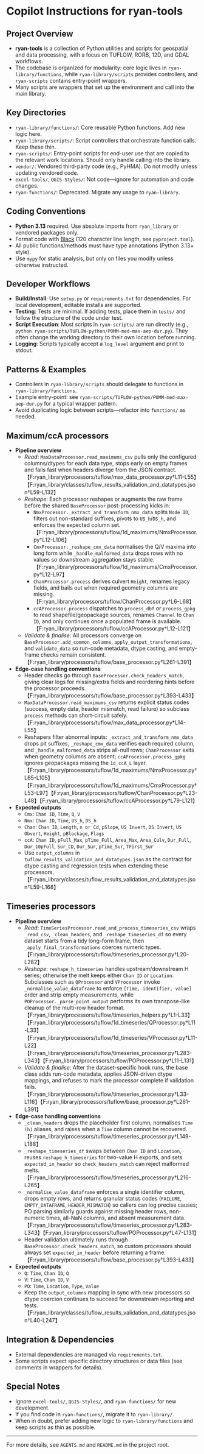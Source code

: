# Copilot Instructions for ryan-tools

## Project Overview
- **ryan-tools** is a collection of Python utilities and scripts for geospatial and data processing, with a focus on TUFLOW, RORB, 12D, and GDAL workflows.
- The codebase is organized for modularity: core logic lives in `ryan-library/functions`, while `ryan-library/scripts` provides controllers, and `ryan-scripts` contains entry-point wrappers.
- Many scripts are wrappers that set up the environment and call into the main library.

## Key Directories
- `ryan-library/functions/`: Core reusable Python functions. Add new logic here.
- `ryan-library/scripts/`: Script controllers that orchestrate function calls. Keep these thin.
- `ryan-scripts/`: Entry-point scripts for end-user use that are copied to the relevant work locations. Should only handle calling into the library.
- `vendor/`: Vendored third-party code (e.g., PyHMA). Do not modify unless updating vendored code.
- `excel-tools/`, `QGIS-Styles/`: Not code—ignore for automation and code changes.
- `ryan-functions/`: Deprecated. Migrate any usage to `ryan-library`.

## Coding Conventions
- **Python 3.13** required. Use absolute imports from `ryan_library` or vendored packages only.
- Format code with [Black](https://github.com/psf/black) (120 character line length, see `pyproject.toml`).
- All public functions/methods must have type annotations (Python 3.13+ style).
- Use `mypy` for static analysis, but only on files you modify unless otherwise instructed.

## Developer Workflows
- **Build/Install**: Use `setup.py` or `requirements.txt` for dependencies. For local development, editable installs are supported.
- **Testing**: Tests are minimal. If adding tests, place them in `tests/` and follow the structure of the code under test.
- **Script Execution**: Most scripts in `ryan-scripts/` are run directly (e.g., `python ryan-scripts/TUFLOW-python/POMM-med-max-aep-dur.py`). They often change the working directory to their own location before running.
- **Logging**: Scripts typically accept a `log_level` argument and print to stdout.

## Patterns & Examples
- Controllers in `ryan-library/scripts` should delegate to functions in `ryan-library/functions`.
- Example entry-point: see `ryan-scripts/TUFLOW-python/POMM-med-max-aep-dur.py` for a typical wrapper pattern.
- Avoid duplicating logic between scripts—refactor into `functions/` as needed.

## Maximum/ccA processors
- **Pipeline overview**
  - *Read*: `MaxDataProcessor.read_maximums_csv` pulls only the configured columns/dtypes for each data type, stops early on empty frames and fails fast when headers diverge from the JSON contract.【F:ryan_library/processors/tuflow/max_data_processor.py†L11-L55】【F:ryan_library/classes/tuflow_results_validation_and_datatypes.json†L59-L132】
  - *Reshape*: Each processor reshapes or augments the raw frame before the shared `BaseProcessor` post-processing kicks in:
    - `NmxProcessor._extract_and_transform_nmx_data` splits `Node ID`, filters out non-standard suffixes, pivots to `US_h`/`DS_h`, and enforces the expected column set.【F:ryan_library/processors/tuflow/1d_maximums/NmxProcessor.py†L12-L106】
    - `CmxProcessor._reshape_cmx_data` normalises the Q/V maxima into long form while `_handle_malformed_data` drops rows with no values so downstream aggregation stays stable.【F:ryan_library/processors/tuflow/1d_maximums/CmxProcessor.py†L12-L97】
    - `ChanProcessor.process` derives culvert `Height`, renames legacy fields, and bails out when required geometry columns are missing.【F:ryan_library/processors/tuflow/ChanProcessor.py†L6-L68】
    - `ccAProcessor.process` dispatches to `process_dbf` or `process_gpkg` to read shapefile/geopackage sources, renames `Channel` to `Chan ID`, and only continues once a populated frame is available.【F:ryan_library/processors/tuflow/ccAProcessor.py†L12-L121】
  - *Validate & finalise*: All processors converge on `BaseProcessor.add_common_columns`, `apply_output_transformations`, and `validate_data` so run-code metadata, dtype casting, and empty-frame checks remain consistent.【F:ryan_library/processors/tuflow/base_processor.py†L261-L391】
- **Edge-case handling conventions**
  - Header checks go through `BaseProcessor.check_headers_match`, giving clear logs for missing/extra fields and reordering hints before the processor proceeds.【F:ryan_library/processors/tuflow/base_processor.py†L393-L433】
  - `MaxDataProcessor.read_maximums_csv` returns explicit status codes (success, empty data, header mismatch, read failure) so subclass `process` methods can short-circuit safely.【F:ryan_library/processors/tuflow/max_data_processor.py†L14-L55】
  - Reshapers filter abnormal inputs: `_extract_and_transform_nmx_data` drops pit suffixes, `_reshape_cmx_data` verifies each required column, and `_handle_malformed_data` strips all-null rows; `ChanProcessor` exits when geometry columns are absent; `ccAProcessor.process_gpkg` ignores geopackages missing the `1d_ccA_L` layer.【F:ryan_library/processors/tuflow/1d_maximums/NmxProcessor.py†L65-L105】【F:ryan_library/processors/tuflow/1d_maximums/CmxProcessor.py†L53-L97】【F:ryan_library/processors/tuflow/ChanProcessor.py†L23-L48】【F:ryan_library/processors/tuflow/ccAProcessor.py†L79-L121】
- **Expected outputs**
  - `Cmx`: `Chan ID`, `Time`, `Q`, `V`
  - `Nmx`: `Chan ID`, `Time`, `US_h`, `DS_h`
  - `Chan`: `Chan ID`, `Length`, `n or Cd`, `pSlope`, `US Invert`, `DS Invert`, `US Obvert`, `Height`, `pBlockage`, `Flags`
  - `ccA`: `Chan ID`, `pFull_Max`, `pTime_Full`, `Area_Max`, `Area_Culv`, `Dur_Full`, `Dur_10pFull`, `Sur_CD`, `Dur_Sur`, `pTime_Sur`, `TFirst_Sur`
  - Use `output_columns` in `tuflow_results_validation_and_datatypes.json` as the contract for dtype casting and regression tests when extending these processors.【F:ryan_library/classes/tuflow_results_validation_and_datatypes.json†L59-L168】

## Timeseries processors
- **Pipeline overview**
  - *Read*: `TimeSeriesProcessor.read_and_process_timeseries_csv` wraps `_read_csv`, `_clean_headers`, and `_reshape_timeseries_df` so every dataset starts from a tidy long-form frame, then `_apply_final_transformations` coerces numeric types.【F:ryan_library/processors/tuflow/timeseries_processor.py†L20-L282】
  - *Reshape*: `reshape_h_timeseries` handles upstream/downstream H series; otherwise the melt keeps either `Chan ID` or `Location`. Subclasses such as `QProcessor` and `VProcessor` invoke `_normalise_value_dataframe` to enforce `[Time, identifier, value]` order and strip empty measurements, while `POProcessor._parse_point_output` performs its own transpose-like cleanup of the multi-row header format.【F:ryan_library/processors/tuflow/timeseries_helpers.py†L1-L33】【F:ryan_library/processors/tuflow/1d_timeseries/QProcessor.py†L11-L33】【F:ryan_library/processors/tuflow/1d_timeseries/VProcessor.py†L11-L22】【F:ryan_library/processors/tuflow/timeseries_processor.py†L283-L343】【F:ryan_library/processors/tuflow/POProcessor.py†L11-L131】
  - *Validate & finalise*: After the dataset-specific hook runs, the base class adds run-code metadata, applies JSON-driven dtype mappings, and refuses to mark the processor complete if validation fails.【F:ryan_library/processors/tuflow/timeseries_processor.py†L33-L116】【F:ryan_library/processors/tuflow/base_processor.py†L261-L391】
- **Edge-case handling conventions**
  - `_clean_headers` drops the placeholder first column, normalises `Time (h)` aliases, and raises when a `Time` column cannot be recovered.【F:ryan_library/processors/tuflow/timeseries_processor.py†L149-L188】
  - `_reshape_timeseries_df` swaps between `Chan ID` and `Location`, reuses `reshape_h_timeseries` for two-value H exports, and sets `expected_in_header` so `check_headers_match` can reject malformed melts.【F:ryan_library/processors/tuflow/timeseries_processor.py†L216-L265】
  - `_normalise_value_dataframe` enforces a single identifier column, drops empty rows, and returns granular status codes (`FAILURE`, `EMPTY_DATAFRAME`, `HEADER_MISMATCH`) so callers can log precise causes; PO parsing similarly guards against missing header rows, non-numeric times, all-NaN columns, and absent measurement data.【F:ryan_library/processors/tuflow/timeseries_processor.py†L283-L343】【F:ryan_library/processors/tuflow/POProcessor.py†L47-L131】
  - Header validation ultimately runs through `BaseProcessor.check_headers_match`, so custom processors should always set `expected_in_header` before returning a frame.【F:ryan_library/processors/tuflow/base_processor.py†L393-L433】
- **Expected outputs**
  - `Q`: `Time`, `Chan ID`, `Q`
  - `V`: `Time`, `Chan ID`, `V`
  - `PO`: `Time`, `Location`, `Type`, `Value`
  - Keep the `output_columns` mapping in sync with new processors so dtype coercion continues to succeed for downstream reporting and tests.【F:ryan_library/classes/tuflow_results_validation_and_datatypes.json†L40-L247】

## Integration & Dependencies
- External dependencies are managed via `requirements.txt`.
- Some scripts expect specific directory structures or data files (see comments in wrappers for details).

## Special Notes
- Ignore `excel-tools/`, `QGIS-Styles/`, and `ryan-functions/` for new development.
- If you find code in `ryan-functions/`, migrate it to `ryan-library/`.
- When in doubt, prefer adding new logic to `ryan-library/functions` and keep scripts as thin as possible.

---

For more details, see `AGENTS.md` and `README.md` in the project root.
